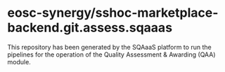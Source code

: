 <!--
SPDX-FileCopyrightText: Copyright contributors to the Software Quality Assurance as a Service (SQAaaS) project <sqaaas@ibergrid.eu>

SPDX-License-Identifier: GPL-3.0-only
-->

# eosc-synergy/sshoc-marketplace-backend.git.assess.sqaaas
This repository has been generated by the SQAaaS platform to run the pipelines
for the operation of the
Quality Assessment & Awarding (QAA)
module.